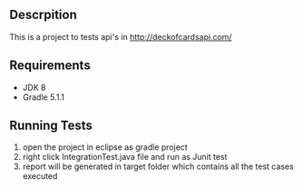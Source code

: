 ## Descrpition

This is a project to tests api's in http://deckofcardsapi.com/

## Requirements

* JDK 8
* Gradle 5.1.1


## Running Tests

1. open the project in eclipse as gradle project
2. right click IntegrationTest.java file and run as Junit test
3.  report will be generated in target folder which contains all the test cases executed